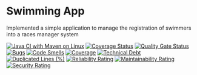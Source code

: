# Swimming App
Implemented a simple application to manage the registration of swimmers into a races manager system

[![Java CI with Maven on Linux](https://github.com/LorenzoCorbinelli/AST-project/actions/workflows/maven.yml/badge.svg)](https://github.com/LorenzoCorbinelli/AST-project/actions/workflows/maven.yml)
[![Coverage Status](https://coveralls.io/repos/github/LorenzoCorbinelli/AST-project/badge.svg?branch=main)](https://coveralls.io/github/LorenzoCorbinelli/AST-project?branch=main)
[![Quality Gate Status](https://sonarcloud.io/api/project_badges/measure?project=LorenzoCorbinelli_AST-project&metric=alert_status)](https://sonarcloud.io/summary/new_code?id=LorenzoCorbinelli_AST-project)
[![Bugs](https://sonarcloud.io/api/project_badges/measure?project=LorenzoCorbinelli_AST-project&metric=bugs)](https://sonarcloud.io/summary/new_code?id=LorenzoCorbinelli_AST-project)
[![Code Smells](https://sonarcloud.io/api/project_badges/measure?project=LorenzoCorbinelli_AST-project&metric=code_smells)](https://sonarcloud.io/summary/new_code?id=LorenzoCorbinelli_AST-project)
[![Coverage](https://sonarcloud.io/api/project_badges/measure?project=LorenzoCorbinelli_AST-project&metric=coverage)](https://sonarcloud.io/summary/new_code?id=LorenzoCorbinelli_AST-project)
[![Technical Debt](https://sonarcloud.io/api/project_badges/measure?project=LorenzoCorbinelli_AST-project&metric=sqale_index)](https://sonarcloud.io/summary/new_code?id=LorenzoCorbinelli_AST-project)
[![Duplicated Lines (%)](https://sonarcloud.io/api/project_badges/measure?project=LorenzoCorbinelli_AST-project&metric=duplicated_lines_density)](https://sonarcloud.io/summary/new_code?id=LorenzoCorbinelli_AST-project)
[![Reliability Rating](https://sonarcloud.io/api/project_badges/measure?project=LorenzoCorbinelli_AST-project&metric=reliability_rating)](https://sonarcloud.io/summary/new_code?id=LorenzoCorbinelli_AST-project)
[![Maintainability Rating](https://sonarcloud.io/api/project_badges/measure?project=LorenzoCorbinelli_AST-project&metric=sqale_rating)](https://sonarcloud.io/summary/new_code?id=LorenzoCorbinelli_AST-project)
[![Security Rating](https://sonarcloud.io/api/project_badges/measure?project=LorenzoCorbinelli_AST-project&metric=security_rating)](https://sonarcloud.io/summary/new_code?id=LorenzoCorbinelli_AST-project)
